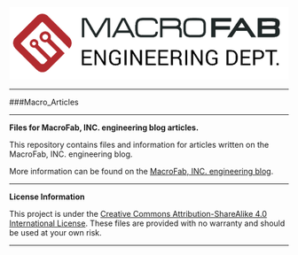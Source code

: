 ![MF_ED_Logo](MacroFab_ED_600px.png)
***
###Macro_Articles
***
**Files for MacroFab, INC. engineering blog articles.**

This repository contains files and information for articles written on the MacroFab, INC. engineering blog. 

More information can be found on the [MacroFab, INC. engineering blog](https://macrofab.com/blog/engineering). 

***
**License Information**

This project is under the [Creative Commons Attribution-ShareAlike 4.0 International License](LICENSE.md). These files are provided with no warranty and should be used at your own risk. 

***


